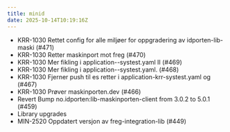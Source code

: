 ```yaml
---
title: minid
date: 2025-10-14T10:19:16Z
---
```

- KRR-1030 Rettet config for alle miljøer for oppgradering av idporten-lib-maski (#471)
- KRR-1030 Retter maskinport mot freg (#470)
- KRR-1030 Mer fikling i application--systest.yaml II (#469)
- KRR-1030 Mer fikling i application--systest.yaml. (#468)
- KRR-1030 Fjerner push til es  retter i application-krr-systest.yaml og (#467)
- KRR-1030 Prøver maskinporten.dev (#466)
- Revert Bump no.idporten:lib-maskinporten-client from 3.0.2 to 5.0.1 (#459)
- Library upgrades
- MIN-2520 Oppdatert versjon av freg-integration-lib (#449)

